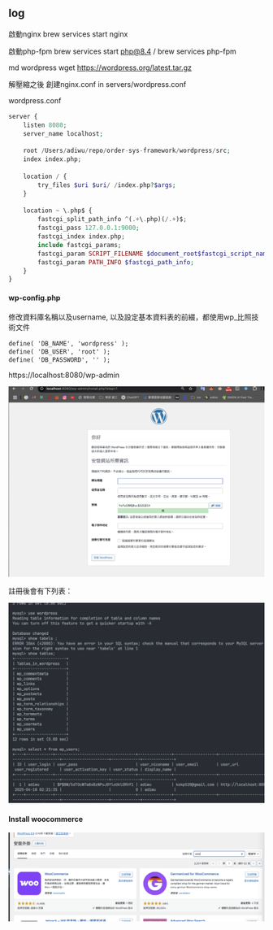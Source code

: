 ## log 

啟動nginx 
brew services start nginx

啟動php-fpm
brew services start php@8.4
/ brew services php-fpm


md wordpress
wget https://wordpress.org/latest.tar.gz

解壓縮之後 
創建nginx.conf in servers/wordpress.conf

wordpress.conf
```php
server {
    listen 8080;
    server_name localhost;

    root /Users/adiwu/repo/order-sys-framework/wordpress/src;
    index index.php;

    location / {
        try_files $uri $uri/ /index.php?$args;
    }

    location ~ \.php$ {
        fastcgi_split_path_info ^(.+\.php)(/.+)$;
        fastcgi_pass 127.0.0.1:9000;
        fastcgi_index index.php;
        include fastcgi_params;
        fastcgi_param SCRIPT_FILENAME $document_root$fastcgi_script_name;
        fastcgi_param PATH_INFO $fastcgi_path_info;
    }
} 
```

#### wp-config.php

修改資料庫名稱以及username, 以及設定基本資料表的前綴，都使用wp_比照技術文件

```
define( 'DB_NAME', 'wordpress' );
define( 'DB_USER', 'root' );
define( 'DB_PASSWORD', '' );
```


https://localhost:8080/wp-admin

![](2025-04-18-09-55-03.png)

註冊後會有下列表：

![](2025-04-18-10-22-57.png)


#### Install woocommerce

![](2025-04-18-10-27-30.png)


